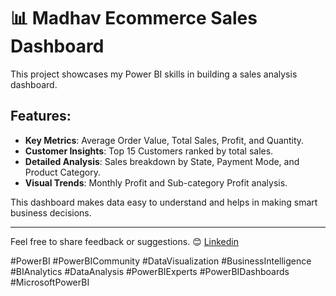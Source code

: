 # 📊 Madhav Ecommerce Sales Dashboard

This project showcases my Power BI skills in building a sales analysis dashboard.

## Features:
- **Key Metrics**: Average Order Value, Total Sales, Profit, and Quantity.
- **Customer Insights**: Top 15 Customers ranked by total sales.
- **Detailed Analysis**: Sales breakdown by State, Payment Mode, and Product Category.
- **Visual Trends**: Monthly Profit and Sub-category Profit analysis.


This dashboard makes data easy to understand and helps in making smart business decisions.

---
Feel free to share feedback or suggestions. 😊 [Linkedin](https://www.linkedin.com/in/arun2310/)

#PowerBI
#PowerBICommunity
#DataVisualization 
#BusinessIntelligence 
#BIAnalytics 
#DataAnalysis 
#PowerBIExperts 
#PowerBIDashboards 
#MicrosoftPowerBI
